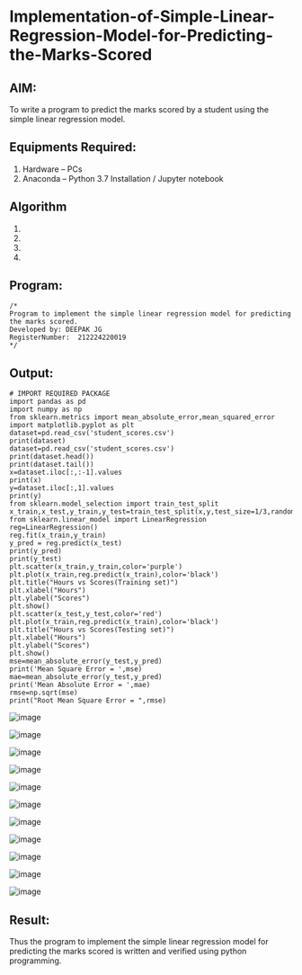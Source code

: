 # Implementation-of-Simple-Linear-Regression-Model-for-Predicting-the-Marks-Scored

## AIM:
To write a program to predict the marks scored by a student using the simple linear regression model.

## Equipments Required:
1. Hardware – PCs
2. Anaconda – Python 3.7 Installation / Jupyter notebook

## Algorithm
1. 
2. 
3. 
4. 

## Program:
```
/*
Program to implement the simple linear regression model for predicting the marks scored.
Developed by: DEEPAK JG 
RegisterNumber:  212224220019
*/
```

## Output:
```
# IMPORT REQUIRED PACKAGE
import pandas as pd
import numpy as np
from sklearn.metrics import mean_absolute_error,mean_squared_error
import matplotlib.pyplot as plt
dataset=pd.read_csv('student_scores.csv')
print(dataset)
dataset=pd.read_csv('student_scores.csv')
print(dataset.head())
print(dataset.tail())
x=dataset.iloc[:,:-1].values
print(x)
y=dataset.iloc[:,1].values
print(y)
from sklearn.model_selection import train_test_split
x_train,x_test,y_train,y_test=train_test_split(x,y,test_size=1/3,random_state=0)
from sklearn.linear_model import LinearRegression
reg=LinearRegression()
reg.fit(x_train,y_train)
y_pred = reg.predict(x_test)
print(y_pred)
print(y_test)
plt.scatter(x_train,y_train,color='purple')
plt.plot(x_train,reg.predict(x_train),color='black')
plt.title("Hours vs Scores(Training set)")
plt.xlabel("Hours")
plt.ylabel("Scores")
plt.show()
plt.scatter(x_test,y_test,color='red')
plt.plot(x_train,reg.predict(x_train),color='black')
plt.title("Hours vs Scores(Testing set)")
plt.xlabel("Hours")
plt.ylabel("Scores")
plt.show()
mse=mean_absolute_error(y_test,y_pred)
print('Mean Square Error = ',mse)
mae=mean_absolute_error(y_test,y_pred)
print('Mean Absolute Error = ',mae)
rmse=np.sqrt(mse)
print("Root Mean Square Error = ",rmse)

```
![image](https://github.com/user-attachments/assets/4adc28e5-ab86-4d83-9681-03e6e1272de8)

![image](https://github.com/user-attachments/assets/564a8e8d-109e-48f9-a7f1-792a734fadeb)

![image](https://github.com/user-attachments/assets/30e29430-a67b-4077-8a9b-5e1523ab727e)

![image](https://github.com/user-attachments/assets/1722fac5-508c-4d6a-88e3-003419f9d80e)

![image](https://github.com/user-attachments/assets/db1afb34-e9f2-4583-8e26-083f5a3e5ec5)

![image](https://github.com/user-attachments/assets/1ec83535-5ad3-4216-898c-d6d22bc5ba8b)

![image](https://github.com/user-attachments/assets/bee9c61e-faee-4ba4-9624-5ad59c5331c9)

![image](https://github.com/user-attachments/assets/3dcf8370-2148-4396-9f8f-9ab020225592)

![image](https://github.com/user-attachments/assets/068cd2ff-25b0-4d92-97db-db56485070de)

![image](https://github.com/user-attachments/assets/bf274976-721f-4738-81cc-02cb037f9b3b)

![image](https://github.com/user-attachments/assets/bc51ea5b-1020-411e-bea6-a592029189c6)





## Result:
Thus the program to implement the simple linear regression model for predicting the marks scored is written and verified using python programming.
